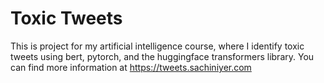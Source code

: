 # Toxic Tweets
This is project for my artificial intelligence course, where I identify toxic tweets using bert, pytorch, and the huggingface transformers library. You can find more information at https://tweets.sachiniyer.com
